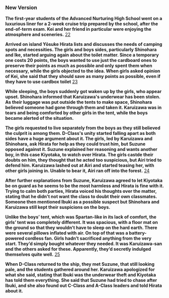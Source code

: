 ### New Version

**The first-year students of the Advanced Nurturing High School went on a luxurious liner for a 2-week cruise trip prepared by the school, after the end-of-term exam. Kei and her friend in particular were enjoying the atmosphere and sceneries.** [22](../references/vol3.md)

**Arrived on island Yōsuke Hirata lists and discusses the needs of camping spots and necessities. The girls and boys sides, particularly Shinohara and Ike, started arguing again about the toilet matter. Since a temporary one costs 20 points, the boys wanted to use just the cardboard ones to preserve their points as much as possible and only spent them when necessary, while the girls objected to the idea. When girls asked opinion of Kei, she said that they should save as many points as possible, even if they have to use cardbox toilet** [23](../references/vol3.md)

**While sleeping, the boys suddenly got waken up by the girls, who appear upset. Shinohara informed that Karuizawa's underwear has been stolen. As their luggage was put outside the tents to make space, Shinohara believed someone had gone through them and taken it. Karuizawa was in tears and being comforted by other girls in the tent, while the boys became alerted of the situation.**

**The girls requested to live separately from the boys as they still believed the culprit is among them. D-Class's unity started falling apart as both sides have a huge argument about it. The girls, led by Karuizawa and Shinohara, ask Hirata for help as they could trust him, but Suzune opposed against it. Suzune explained her reasoning and wants another boy, in this case Kiyotaka, to watch over Hirata. The girls castde their doubts on him, they thought that he acted too suspicious, but Airi tried to defend him. Karuizawa lashed out at Airi and started teasing her, with other girls joining in. Unable to bear it, Airi ran off into the forest.** [24](../references/vol3.md)

**After further explanations from Suzune, Karuizawa agreed to let Kiyotaka be on guard as he seems to be the most harmless and Hirata is fine with it. Trying to calm both parties, Hirata voiced his thoughts over the matter, stating that he didn't not want the class to doubt their own classmates. Someone then mentioned Ibuki as a possible suspect but Shinohara and Karuizawa still kept their suspicions on the boys.**

**Unlike the boys’ tent, which was Spartan-like in its lack of comfort, the girls’ tent was completely different. It was spacious, with a floor mat on the ground so that they wouldn’t have to sleep on the hard earth. There were several pillows inflated with air. On top of that was a battery-powered cordless fan. Girls hadn’t sacrificed anything from the very start. They’d simply bought whatever they needed. It was Karuizawa-san and the others asked for these. Apparently, they’d secretly indulged themselves quite well.**  [25](../references/vol3.md)

**When D-Class returned to the ship, they met Suzune, that still looking pale, and the students gathered around her.  Karuizawa apologized for what she said, stating that Ibuki was the underwear theft and Kiyotaka has told them everything. She said that Suzune had tried to chase after Ibuki, and she also found out C-Class and A-Class leaders and told Hirata about it.**